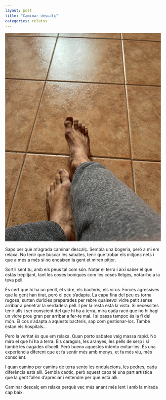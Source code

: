 ```yaml
---
layout: post
title: "Caminar descalç"
categories: relatos
---
```


![alt text](/assets/images/peus.jpg)

Saps per què m’agrada caminar descalç. Sembla una bogeria, però a mi em relaxa. No tenir que buscar les sabates, tenir que trobar els mitjons nets i que a més a més si no encaixen la gent et miren pitjor. 

Sortir sent tu, amb els peus tal com són. Notar el terra i així saber el que estàs trepitjant, tant les coses boniques com les coses lletges, notar-ho a la teva pell.

És cert que hi ha un perill, el vidre, els bacteris, els virus. Forces agressives que la gent han tirat, però el peu s’adapta. La capa fina del peu es torna rugosa, surten durícies preparades per rebre qualsevol vidre petit sense arribar a penetrar la verdadera pell. I per la resta està la vista. Si necessites tenir ulls i ser conscient del que hi ha a terra, mira cada racó que no hi hagi un vidre prou gran per arribar a fer-te mal. I si passa tampoc és la fi del món. El cos s’adapta a aquests bacteris, sap com gestionar-los. També estan els hospitals…

Però la veritat és que em relaxa. Quan porto sabates vaig massa ràpid. No miro el que hi ha a terra. Els caragols, les aranyes, les pells de serp i sí també les cagades d’ocell. Però bueno aquestes intento evitar-les. És una experiència diferent que et fa sentir més amb menys, et fa més viu, més conscient.

I quan camino per camins de terra sento les ondulacions, les pedres, cada diferència està allí. Sembla caòtic, però aquest caos té una part artística que la gent fallen d’apreciar i entendre per què està allí.

Caminar descalç em relaxa perquè vec més anant més lent i amb la mirada cap baix.
